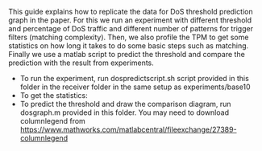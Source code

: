 This guide explains how to replicate the data for DoS threshold prediction graph in the paper.
For this we run an experiment with different threshold and percentage of DoS traffic and different number of patterns for trigger filters (matching complexity). Then, we also profile the TPM to get some statistics on how long it takes to do some basic steps such as matching. Finally we use a matlab script to predict the threshold and compare the prediction with the result from experiments.
- To run the experiment, run dospredictscript.sh script provided in this folder in the receiver folder in the same setup as experiments/base10
- To get the statistics:
- To predict the threshold and draw the comparison diagram, run dosgraph.m provided in this folder. You may need to download columnlegend from https://www.mathworks.com/matlabcentral/fileexchange/27389-columnlegend
